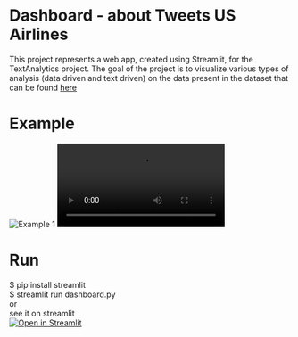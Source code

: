 # Dashboard - about Tweets US Airlines
This project represents a web app, created using Streamlit, for the TextAnalytics project.
The goal of the project is to visualize various types of analysis (data driven and text driven) on the data present in the dataset that can be found [here](https://data.world/crowdflower/airline-twitter-sentiment)

# Example
![Example 1](https://github.com/MatteoBiviano/tweets_analysis_dashboard/blob/main/examples/app_example_1.gif?raw=true)
![Example 2](https://github.com/MatteoBiviano/tweets_analysis_dashboard/blob/main/examples/dashboard.mp4?raw=true)

# Run
$ pip install streamlit <br />
$ streamlit run dashboard.py <br />
or <br/>
see it on streamlit <br />
[![Open in Streamlit](https://static.streamlit.io/badges/streamlit_badge_black_white.svg)](https://share.streamlit.io/matteobiviano/tweets-analysis-dashboard/main/dashboard.py)
